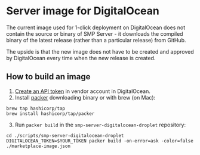 # Server image for DigitalOcean

The current image used for 1-click deployment on DigitalOcean does not contain the source or binary of SMP Server - it downloads the compiled binary of the latest release (rather than a particular release) from GitHub.

The upside is that the new image does not have to be created and approved by DigitalOcean every time when the new release is created.

## How to build an image

1. [Create an API token](https://cloud.digitalocean.com/account/api/tokens) in vendor account in DigitalOcean.
2. Install [packer](https://www.packer.io/downloads) downloading binary or with brew (on Mac):

```shell
brew tap hashicorp/tap
brew install hashicorp/tap/packer
```

3. Run `packer build` in the `smp-server-digitalocean-droplet` repository:

```shell
cd ./scripts/smp-server-digitalocean-droplet
DIGITALOCEAN_TOKEN=$YOUR_TOKEN packer build -on-error=ask -color=false ./marketplace-image.json
```
